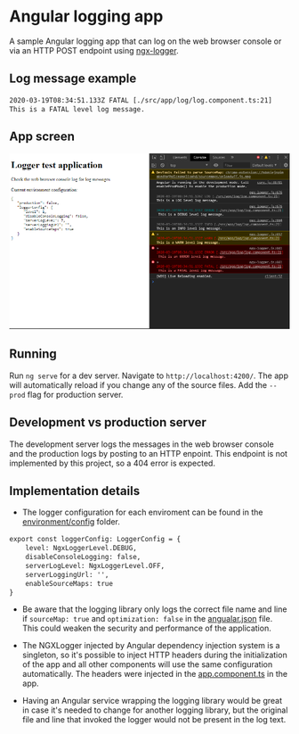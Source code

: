 # Angular logging app

A sample Angular logging app that can log on the web browser console or via an HTTP POST endpoint using [ngx-logger](https://github.com/dbfannin/ngx-logger).

## Log message example
```
2020-03-19T08:34:51.133Z FATAL [./src/app/log/log.component.ts:21] This is a FATAL level log message.
```
## App screen

![Logging app screenshot](.github/screenshot.png)

## Running

Run `ng serve` for a dev server. Navigate to `http://localhost:4200/`. The app will automatically reload if you change any of the source files. Add the `--prod` flag for production server.

## Development vs production server

The development server logs the messages in the web browser console and the production logs by posting to an HTTP enpoint. This endpoint is not implemented by this project, so a 404 error is expected.

## Implementation details

* The logger configuration for each enviroment can be found in the [environment/config](./src/environments/config) folder.
```
export const loggerConfig: LoggerConfig = {
    level: NgxLoggerLevel.DEBUG,
    disableConsoleLogging: false,
    serverLogLevel: NgxLoggerLevel.OFF,
    serverLoggingUrl: '',
    enableSourceMaps: true
}
```
* Be aware that the logging library only logs the correct file name and line if `sourceMap: true` and `optimization: false` in the [angualar.json](./angular.json) file. This could weaken the security and performance of the application.

* The NGXLogger injected by Angular dependency injection system is a singleton, so it's possible to inject HTTP headers during the initialization of the app and all other components will use the same configuration automatically. The headers were injected in the [app.component.ts](./src/app/app.component.ts) in the app.

* Having an Angular service wrapping the logging library would be great in case it's needed to change for another logging library, but the original file and line that invoked the logger would not be present in the log text.
